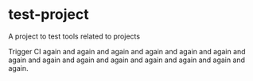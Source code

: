 # test-project
A project to test tools related to projects

Trigger CI again and again and again and again and again and again and again and again and again and again and again and again and again and again.
